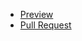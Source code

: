 - [Preview](https://kitazuka.github.io/README/)
- [Pull Request](https://github.com/Kitazuka/README/pull/1/files)
